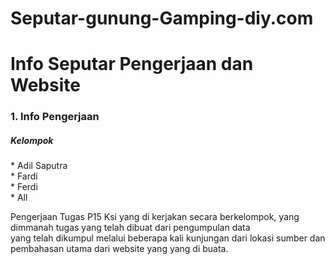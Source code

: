 # Seputar-gunung-Gamping-diy.com

<h1>Info Seputar Pengerjaan dan Website</h1>

<h3>1. Info Pengerjaan</h3>

<h5>Kelompok</h5>
   * Adil Saputra <br>
   * Fardi  <br>
   * Ferdi  <br>
   * All    <br>
<div>
<p>
  Pengerjaan Tugas P15 Ksi yang di kerjakan secara berkelompok, yang dimmanah tugas yang telah dibuat dari pengumpulan data <br>
  yang telah dikumpul melalui beberapa kali kunjungan dari lokasi sumber dan pembahasan utama dari website yang yang di buata.
</p>
</div>

